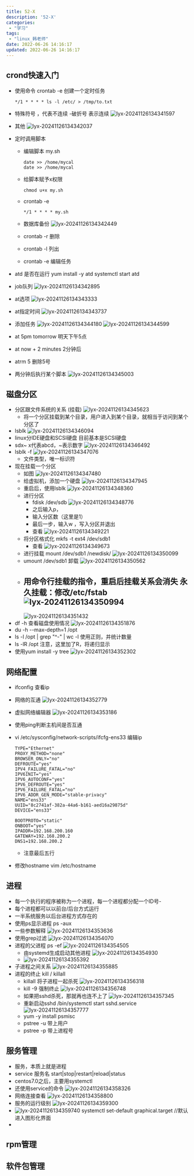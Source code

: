 ```yaml
---
title: 52-X
description: '52-X'
categories:
 - "学习"
tags: 
 - "linux_韩老师"
date: 2022-06-26 14:16:17
updated: 2022-06-26 14:16:17
---
```


## crond快速入门

- 使用命令
  crontab -e 创建一个定时任务

  ```shell
  */1 * * * * ls -l /etc/ > /tmp/to.txt
  ```

- 特殊符号
  ，代表不连续
  -破折号 表示连续
  ![lyx-20241126134341597](images/mypost/lyx-20241126134341597.png)

- 其他
  ![lyx-20241126134342037](images/mypost/lyx-20241126134342037.png)

- 定时调用脚本

  - 编辑脚本
    my.sh

    ```shell
    date >> /home/mycal
    date >> /home/mycal
    ```

  - 给脚本赋予x权限

    ```shell
    chmod u+x my.sh
    ```

  - crontab -e

    ```shell
    */1 * * * * my.sh
    ```

  - 数据库备份
    ![lyx-20241126134342449](images/mypost/lyx-20241126134342449.png)

  - crontab -r 删除

  - crontab -l 列出

  - crontab -e 编辑任务

- atd 是否在运行
  yum install -y atd 
  systemctl start atd

- job队列
  ![lyx-20241126134342895](images/mypost/lyx-20241126134342895.png)

- at选项
  ![lyx-20241126134343333](images/mypost/lyx-20241126134343333.png)

- at指定时间
  ![lyx-20241126134343737](images/mypost/lyx-20241126134343737.png)

- 添加任务
  ![lyx-20241126134344180](images/mypost/lyx-20241126134344180.png)
  ![lyx-20241126134344599](images/mypost/lyx-20241126134344599.png)

- at 5pm tomorrow 明天下午5点

- at now + 2 minutes 2分钟后

- atrm 5 删除5号

- 两分钟后执行某个脚本
  ![lyx-20241126134345003](images/mypost/lyx-20241126134345003.png)

## 磁盘分区

- 分区跟文件系统的关系
  (挂载)
  ![lyx-20241126134345623](images/mypost/lyx-20241126134345623.png)
  - 将一个分区挂载到某个目录，用户进入到某个目录，就相当于访问到某个分区了
- lsblk
  ![lyx-20241126134346094](images/mypost/lyx-20241126134346094.png)
- linux分IDE硬盘和SCSI硬盘
  目前基本是SCSI硬盘
- sdx~  x代表abcd，~表示数字
  ![lyx-20241126134346492](images/mypost/lyx-20241126134346492.png)
- lsblk -f 
  ![lyx-20241126134347076](images/mypost/lyx-20241126134347076.png)
  - 文件类型，唯一标识符
- 现在挂载一个分区
  - 如图
    ![lyx-20241126134347480](images/mypost/lyx-20241126134347480.png)
  - 给虚拟机，添加一个硬盘
    ![lyx-20241126134347945](images/mypost/lyx-20241126134347945.png)
  - 重启后，使用lsblk
    ![lyx-20241126134348360](images/mypost/lyx-20241126134348360.png)
  - 进行分区
    - fdisk /dev/sdb 
      ![lyx-20241126134348776](images/mypost/lyx-20241126134348776.png)
    - 之后输入p，
    - 输入分区数（这里是1）
    - 最后一步，输入w ，写入分区并退出
    - 查看
      ![lyx-20241126134349221](images/mypost/lyx-20241126134349221.png)
  - 将分区格式化
     mkfs -t ext4 /dev/sdb1
    - 查看
      ![lyx-20241126134349673](images/mypost/lyx-20241126134349673.png)
  - 进行挂载
    mount  /dev/sdb1 /newdisk/
    ![lyx-20241126134350099](images/mypost/lyx-20241126134350099.png)
  - umount /dev/sdb1
    卸载
    ![lyx-20241126134350562](images/mypost/lyx-20241126134350562.png)
  - 用命令行挂载的指令，重启后挂载关系会消失
    永久挂载：修改/etc/fstab 
    ![lyx-20241126134350994](images/mypost/lyx-20241126134350994.png)
    - 
      ![lyx-20241126134351432](images/mypost/lyx-20241126134351432.png)
- df -h 查看磁盘使用情况
  ![lyx-20241126134351876](images/mypost/lyx-20241126134351876.png)
- du -h --max-depth=1 /opt 
- ls -l /opt | grep "^-" | wc -l  使用正则，并统计数量
- ls -lR /opt  注意，这里加了R，将递归显示
- 使用yum install -y tree
  ![lyx-20241126134352302](images/mypost/lyx-20241126134352302.png)

## 网络配置

- ifconfig 查看ip

- 网络的互通
  ![lyx-20241126134352779](images/mypost/lyx-20241126134352779.png)

- 虚拟网络编辑器
  ![lyx-20241126134353186](images/mypost/lyx-20241126134353186.png)

- 使用ping判断主机间是否互通

- vi /etc/sysconfig/network-scripts/ifcfg-ens33 编辑ip

  ```shell
  TYPE="Ethernet"
  PROXY_METHOD="none"
  BROWSER_ONLY="no"
  DEFROUTE="yes"
  IPV4_FAILURE_FATAL="no"
  IPV6INIT="yes"
  IPV6_AUTOCONF="yes"
  IPV6_DEFROUTE="yes"
  IPV6_FAILURE_FATAL="no"
  IPV6_ADDR_GEN_MODE="stable-privacy"
  NAME="ens33"
  UUID="8c2741af-382a-44a6-b161-aed16a29875d"
  DEVICE="ens33"
  
  BOOTPROTO="static"
  ONBOOT="yes"
  IPADDR=192.168.200.160
  GATEWAY=192.168.200.2
  DNS1=192.168.200.2
  ```

  - 注意最后五行

- 修改hostname
  vim /etc/hostname

  

## 进程

- 每一个执行的程序被称为一个进程，每一个进程都分配一个ID号-
- 每个进程都可以以前台/后台方式运行
- 一半系统服务以后台进程方式存在的
- 使用ps显示进程
  ps -aux
- 一些参数解释
  ![lyx-20241126134353636](images/mypost/lyx-20241126134353636.png)
- 使用grep过滤
  ![lyx-20241126134354070](images/mypost/lyx-20241126134354070.png)
- 进程的父进程
  ps -ef 
  ![lyx-20241126134354505](images/mypost/lyx-20241126134354505.png)
  - 由systemd生成启动其他进程
    ![lyx-20241126134354930](images/mypost/lyx-20241126134354930.png)
  - 
    ![lyx-20241126134355392](images/mypost/lyx-20241126134355392.png)
- 子进程之间关系
  ![lyx-20241126134355885](images/mypost/lyx-20241126134355885.png)
- 进程的终止
  kill / killall
  - killall 将子进程一起杀死
    ![lyx-20241126134356318](images/mypost/lyx-20241126134356318.png)
  - kill -9 强制终止
    ![lyx-20241126134356748](images/mypost/lyx-20241126134356748.png)
  - 如果把sshd杀死，那就再也连不上了
    ![lyx-20241126134357345](images/mypost/lyx-20241126134357345.png)
  - 重新启动sshd
    /bin/systemctl start sshd.service
    ![lyx-20241126134357777](images/mypost/lyx-20241126134357777.png)
  - yum -y install psmisc
  - pstree -u 带上用户
  - pstree -p 带上进程号

## 服务管理

- 服务，本质上就是进程
- service 服务名 start|stop|restart|reload|status 
- centos7.0之后，主要用systemctl 
- 还使用service的命令
  ![lyx-20241126134358326](images/mypost/lyx-20241126134358326.png)
- 网络连接查看
  ![lyx-20241126134358800](images/mypost/lyx-20241126134358800.png)
- 服务的运行级别
  ![lyx-20241126134359300](images/mypost/lyx-20241126134359300.png)
- ![lyx-20241126134359740](images/mypost/lyx-20241126134359740.png)
  systemctl set-default graphical.target //默认进入图形化界面
- 

## rpm管理

## 软件包管理



